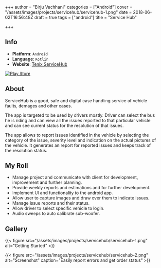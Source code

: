 +++
author = "Birju Vachhani"
categories = ["Android"]
cover = "/assets/images/projects/servicehub/servicehub-1.png"
date = 2018-06-02T16:56:48Z
draft = true
tags = ["android"]
title = "Service Hub"

+++
## Info

* **Platform**:     `Android`
* **Language**:     `Kotlin`
* **Website**: [Tenix ServiceHub](https://www.tenix.eu/ "Tenix ServiceHub")

[![Play Store](/assets/images/playstore-small.png)](https://play.google.com/store/apps/details?id=no.sagasystem&hl=en)

## About

ServiceHub is a good, safe and digital case handling service of vehicle faults, demages and other cases.

The app is targeted to be used by drivers mostly. Driver can select the bus he is riding and can view all the issues reported to that particular vehicle and can see current status for the resolution of that issues.

The app allows to report issues identified in the vehicle by selecting the category of the issue, severity level and indication on the actual pictures of the vehicle. It generates an report for reported issues and keeps track of the resolution status.

## My Roll

* Manage project and communicate with client for development, improvement and further planning.
* Provide weekly reports and estimations and for further development.
* Implement UI and functionality to the android app.
* Allow user to capture images and draw over them to indicate issues.
* Manage issue reports and their status.
* Allow driver to select specific vehicle to login.
* Audio sweeps to auto calibrate sub-woofer.

## Gallery

{{< figure src="/assets/images/projects/servicehub/servicehub-1.png" alt="Getting Started" >}}

{{< figure src="/assets/images/projects/servicehub/servicehub-2.png" alt="Screenshot" caption="Easily report errors and get order status" >}}